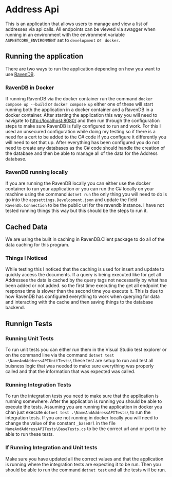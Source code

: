 # Address Api

This is an application that allows users to manage and view a list of addresses via api calls. All endpoints can be viewed via swagger when running in an environment with the environment variable `ASPNETCORE_ENVIRONMENT`  set to `development` or ` docker`.

## Running the application

There are two ways to run the application depending on how you want to use [RavenDB](https://ravendb.net/).

### RavenDB in Docker

If running RavenDB via the docker container run the command `docker compose up --build` or `docker compose up` either one of these will start running both the application in a docker container and a RavenDB in a docker container. After starting the application this way you will need to navigate to [http://localhost:8080/](http://localhost:8080/) and then run through the configuration steps to make sure RavenDB is fully configured to run and work. For this I used an unsecured configuration while doing my testing so if there is a need for a cert to be added to the C# code if you configure it differently you will need to set that up. After everything has been configured you do not need to create any databases as the C# code should handle the creation of the database and then be able to manage all of the data for the Address database.

### RavenDB running locally

If you are running the RavenDB locally you can either use the docker container to run your application or you can run the C# locally on your machine using the command `dotnet run` the only thing you will need to do is go into the `appsettings.Development.json` and update the field `RavenDb.Connection` to be the public url for the ravendb instance.  I have not tested running things this way but this should be the steps to run it.

## Cached Data

We are using the built in caching in RavenDB.Client package to do all of the data caching for this program.

### Things I Noticed

While testing this I noticed that the caching is used for insert and update to quickly access the documents. If a query is being executed like for get all Addresses the data is cached by the query tags not necessarily by what has been added or not added. so the first time executing the get all endpoint the response time is slower than the second time you execute it. This is due to how RavenDB has configured everything to work when querying for data and interacting with the cache and then saving things to the database backend.

## Runnign Tests

### Running Unit Tests

To run unit tests you can either run them in the Visual Studio test explorer or on the command line via the command `dotnet test .\NameAndAddressAPIUnitTests\` these test are setup to run and test all buisness logic that was needed to make sure everything was properly called and that the information that was expected was called.

### Running Integration Tests

To run the integration tests you need to make sure that the application is running somewhere. After the application is running you should be able to execute the tests. Assuming you are running the application in docker you chan just execute `dotnet test .\NameAndAddressAPITests\` to run the integration tests. If you are not running in docker locally you will need to change the value of the constant `_baseUrl` in the file `NameAndAddressAPITests\BaseTests.cs` to be the correct url and or port to be able to run these tests. 

### If Running Integration and Unit tests

Make sure you have updated all the correct values and that the application is running where the integration tests are expecting it to be run. Then you should be able to run the command `dotnet test` and all the tests will be run.
